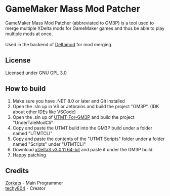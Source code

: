 # GameMaker Mass Mod Patcher

GameMaker Mass Mod Patcher (abbreviated to GM3P) is a tool used to merge multiple XDelta mods for GameMaker games and thus be able to play multiple mods at once.<br /><br />
Used in the backend of [Deltamod](https://gamebanana.com/tools/20575) for mod merging.

## License
Licensed under GNU GPL 3.0

## How to build
1. Make sure you have .NET 8.0 or later and Git installed<br />
2. Open the .sln up in VS or Jetbrains and build the project "GM3P". (IDK about other IDEs like VSCode)<br />
3. Open the .sln up of [UTMT-For-GM3P](https://github.com/deltamodders/UTMT-For-GM3P) and build the project "UnderTaleModCli"<br />
4. Copy and paste the UTMT build into the GM3P build under a folder named "UTMTCLI" <br />
5. Copy and paste the contents of the "UTMT Scripts" folder under a folder named "Scripts" under "UTMTCLI" <br />
6. Download [xDelta3 v3.0.11 64-bit](https://github.com/jmacd/xdelta-gpl/releases/download/v3.0.11/xdelta3-3.0.11-x86_64.exe.zip) and paste it under the GM3P build.
7. Happy patching

## Credits
[Zorkats](https://gamebanana.com/members/3914910) - Main Programmer<br />
[techy804](https://gamebanana.com/members/4548254) - Creator <br />
